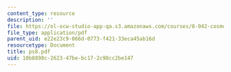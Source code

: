 ```yaml
---
content_type: resource
description: ''
file: https://ol-ocw-studio-app-qa.s3.amazonaws.com/courses/8-942-cosmology-fall-2001/10b8898c262347bebc172c98cc2be147_ps8.pdf
file_type: application/pdf
parent_uid: e22e23c9-066d-0773-f421-33eca45ab16d
resourcetype: Document
title: ps8.pdf
uid: 10b8898c-2623-47be-bc17-2c98cc2be147
---
```

